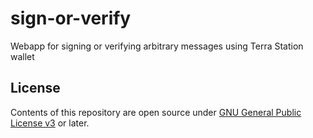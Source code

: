 # sign-or-verify

Webapp for signing or verifying arbitrary messages using Terra Station wallet

## License

Contents of this repository are open source under [GNU General Public License v3](./LICENSE) or later.
